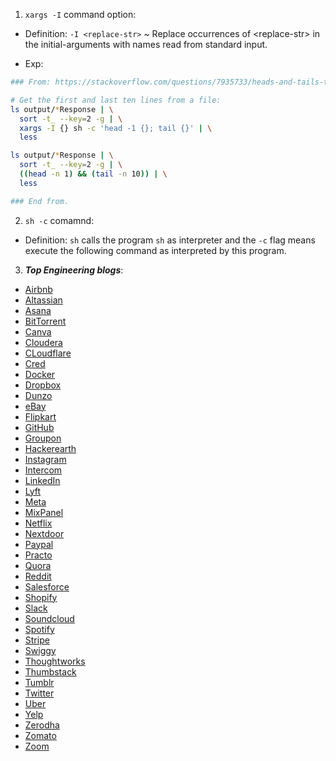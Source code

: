 1. `xargs -I` command option:

- Definition: `-I <replace-str>` ~ Replace occurrences of \<replace-str\> in the initial-arguments with names read from standard input.

- Exp:

```bash
### From: https://stackoverflow.com/questions/7935733/heads-and-tails-trying-to-get-first-line-and-last-ten-lines-of-each-file

# Get the first and last ten lines from a file:
ls output/*Response | \
  sort -t_ --key=2 -g | \
  xargs -I {} sh -c 'head -1 {}; tail {}' | \
  less

ls output/*Response | \
  sort -t_ --key=2 -g | \
  ((head -n 1) && (tail -n 10)) | \
  less

### End from.
```

2. `sh -c` comamnd:

- Definition: `sh` calls the program `sh` as interpreter and the `-c` flag means execute the following command as interpreted by this program.

3. _**Top Engineering blogs**_:

- [Airbnb](https://medium.com/airbnb-engineering)
- [Altassian](https://blog.developer.atlassian.com/)
- [Asana](https://blog.asana.com/category/eng/)
- [BitTorrent](https://engineering.bittorrent.com/)
- [Canva](https://canvatechblog.com/)
- [Cloudera](https://blog.cloudera.com/category/technical/)
- [CLoudflare](https://blog.cloudflare.com/tag/engineering/)
- [Cred](https://engineering.cred.club/)
- [Docker](https://www.docker.com/blog/category/engineering/)
- [Dropbox](https://dropbox.tech/)
- [Dunzo](https://blog.dunzo.com/tagged/engineering)
- [eBay](https://tech.ebayinc.com/engineering/)
- [Flipkart](https://medium.com/@flipkart_tech)
- [GitHub](https://github.blog/category/engineering/)
- [Groupon](https://medium.com/groupon-eng)
- [Hackerearth](http://engineering.hackerearth.com/)
- [Instagram](https://instagram-engineering.com/)
- [Intercom](https://www.intercom.com/blog/engineering/)
- [LinkedIn](https://engineering.linkedin.com/)
- [Lyft](https://eng.lyft.com/tagged/mobile)
- [Meta](https://engineering.fb.com/)
- [MixPanel](https://mixpanel.com/blog/)
- [Netflix](https://netflixtechblog.com/)
- [Nextdoor](https://engblog.nextdoor.com/)
- [Paypal](https://medium.com/paypal-tech)
- [Practo](https://medium.com/practo-engineering)
- [Quora](https://quoraengineering.quora.com/)
- [Reddit](https://www.redditinc.com/blog)
- [Salesforce](https://developer.salesforce.com/blogs)
- [Shopify](https://shopify.engineering/)
- [Slack](https://slack.engineering/)
- [Soundcloud](https://developers.soundcloud.com/blog/)
- [Spotify](https://engineering.atspotify.com/)
- [Stripe](https://stripe.com/blog/engineering)
- [Swiggy](https://bytes.swiggy.com/)
- [Thoughtworks](https://www.thoughtworks.com/en-in/insights/technology)
- [Thumbstack](https://medium.com/thumbtack-engineering)
- [Tumblr](https://yahooeng.tumblr.com/)
- [Twitter](https://blog.twitter.com/engineering/en_us/topics/insights)
- [Uber](https://eng.uber.com/)
- [Yelp](https://engineeringblog.yelp.com/)
- [Zerodha](https://zerodha.tech/)
- [Zomato](https://www.zomato.com/blog/category/technology)
- [Zoom](https://medium.com/zoom-developer-blog)
